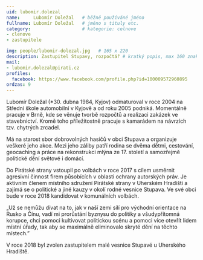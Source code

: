 ```yaml
---
uid: lubomir.dolezal
name:     Lubomír Doležal  	# běžně používáné jméno
fullname: Lubomír Doležal  	# jméno s tituly etc.
category:                   # kategorie: celnove
- clenove
- zastupitele

img: people/lubomir-dolezal.jpg   # 165 x 220
description: Zastupitel Stupavy, rozpočtář # kratký popis, max 160 znaků
mail:
- lubomir.dolezal@pirati.cz
profiles:
  facebook: https://www.facebook.com/profile.php?id=100009572960895
ordzas: 9
---
```


Lubomír Doležal (*30. dubna 1984, Kyjov) odmaturoval v roce 2004 na Střední škole automobilní v Kyjově a od roku 2005 podniká. Momentálně pracuje v Brně, kde se věnuje tvorbě rozpočtů a realizaci zakázek ve stavebnictví. Kromě toho příležitostně pracuje s kamarádem na návrzích tzv. chytrých zrcadel.

Má na starost sbor dobrovolných hasičů v obci Stupava a organizuje veškeré jeho akce. Mezi jeho záliby patří rodina se dvěma dětmi, cestování, geocaching a práce na rekonstrukci mlýna ze 17. století a samozřejmě politické dění světové i domácí.

Do Pirátské strany vstoupil po volbách v roce 2017 s cílem usměrnit agresivní činnost firem působících v oblasti ochrany autorských práv. Je aktivním členem místního sdružení Pirátské strany v Uherském Hradišti a zajímá se o politické a jiné kauzy v okolí rodné vesnice Stupava. Ve své obci bude v roce 2018 kandidovat v komunálních volbách.

„Už se nemůžu dívat na to, jak v naší zemi sílí pro východní orientace na Rusko a Čínu, vadí mi prorůstání byznysu do politiky a všudypřítomná korupce, chci pomoci kultivovat politickou scénu a pomoci více otevřít lidem místní úřady, tak aby se maximálně eliminovalo skryté dění na těchto místech.”

V roce 2018 byl zvolen zastupitelem malé vesnice Stupavé u Uherského Hradiště.
